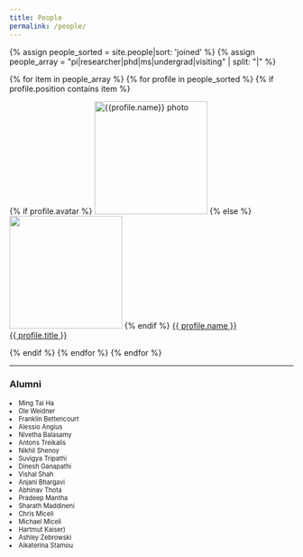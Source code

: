```yaml
---
title: People
permalink: /people/
---
```


{% assign people_sorted = site.people|sort: 'joined' %}
{% assign people_array = "pi|researcher|phd|ms|undergrad|visiting" | split: "|" %}


<div class="content list people">
{% for item in people_array %}
  {% for profile in people_sorted %}
    {% if profile.position contains item %}
    <div class="list-item-people">
      <p class="list-post-title">
        {% if profile.avatar %}
        <a href="{{ site.baseurl }}{{ profile.url }}"><img width="200" src="{{site.baseurl}}/images/people/{{profile.avatar}}" alt="{{profile.name}} photo"></a>
        {% else %}
        <a href="{{ site.baseurl }}{{ profile.url }}"><img width="200" src="http://evansheline.com/wp-content/uploads/2011/02/facebook-Storm-Trooper.jpg"></a>
        {% endif %}
        <a class="name" href="{{ site.baseurl }}{{ profile.url }}" style="float: middle">{{ profile.name }}</a><br>
        <a class="name" href="{{ site.baseurl }}{{ profile.url }}" style="float: middle">{{ profile.title }}</a>
      </p>
    </div>    
    {% endif %}
  {% endfor %}
  {% endfor %}
</div>
<hr>

<h3>Alumni</h3>
<dl style="font-size:0.7rem;">
<li>Ming Tai Ha</li>
<li>Ole Weidner</li>
<li>Franklin Bettencourt</li>
<li>Alessio Angius</li>
<li>Nivetha Balasamy</li>
<li>Antons Treikalis</li>
<li>Nikhil Shenoy</li>
<li>Suvigya Tripathi</li>
<li>Dinesh Ganapathi</li>
<li>Vishal Shah</li>
<li>Anjani Bhargavi</li>
<li>Abhinav Thota</li>
<li>Pradeep Mantha</li>
<li>Sharath Maddineni</li>
<li>Chris Miceli</li>
<li>Michael Miceli</li>
<li>Hartmut Kaiser)</li>
<li>Ashley Zebrowski</li>
<li>Aikaterina Stamou</li>
